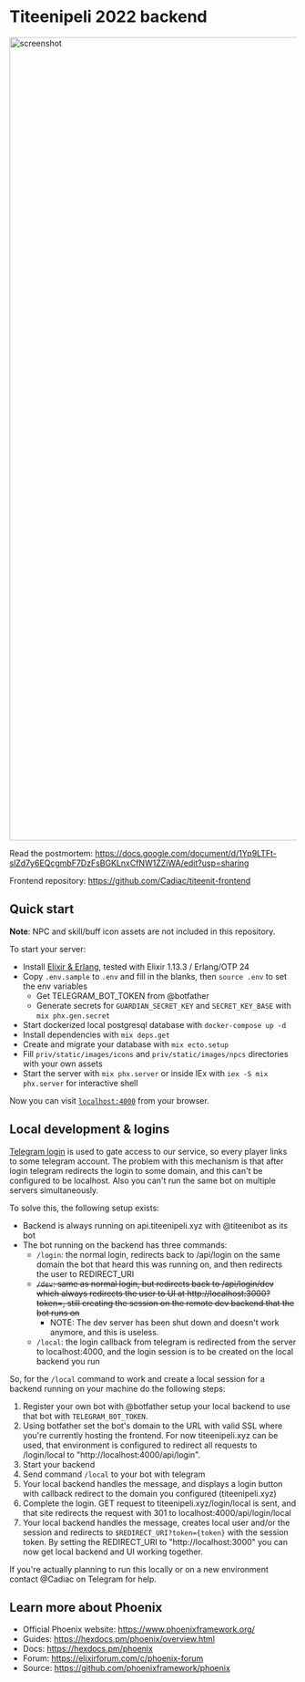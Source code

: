 # Titeenipeli 2022 backend

<img width="1409" alt="screenshot" src="https://user-images.githubusercontent.com/6438345/159185311-ff770c9e-3958-4e2b-ac2a-31bcd5901dd3.png">

Read the postmortem: https://docs.google.com/document/d/1Yp9LTFt-slZd7y6EQcgmbF7DzFsBGKLnxCfNW1ZZiWA/edit?usp=sharing

Frontend repository: https://github.com/Cadiac/titeenit-frontend

## Quick start

**Note**: NPC and skill/buff icon assets are not included in this repository.

To start your server:

  * Install [Elixir & Erlang](https://elixir-lang.org/install.html), tested with Elixir 1.13.3 / Erlang/OTP 24 
  * Copy `.env.sample` to `.env` and fill in the blanks, then `source .env` to set the env variables
    * Get TELEGRAM_BOT_TOKEN from @botfather
    * Generate secrets for `GUARDIAN_SECRET_KEY` and `SECRET_KEY_BASE` with `mix phx.gen.secret`
  * Start dockerized local postgresql database with `docker-compose up -d`
  * Install dependencies with `mix deps.get`
  * Create and migrate your database with `mix ecto.setup`
  * Fill `priv/static/images/icons` and `priv/static/images/npcs` directories with your own assets
  * Start the server with `mix phx.server` or inside IEx with `iex -S mix phx.server` for interactive shell

Now you can visit [`localhost:4000`](http://localhost:4000) from your browser.

## Local development & logins

[Telegram login](https://core.telegram.org/widgets/login) is used to gate access to our service, so every player
links to some telegram account. The problem with this mechanism is that after login telegram redirects the login to some domain,
and this can't be configured to be localhost. Also you can't run the same bot on multiple servers simultaneously.

To solve this, the following setup exists:

- Backend is always running on api.titeenipeli.xyz with @titeenibot as its bot
- The bot running on the backend has three commands:
  - `/login`: the normal login, redirects back to /api/login on the same domain the bot that heard this was running on, and then redirects the user to REDIRECT_URI
  - ~~`/dev`: same as normal login, but redirects back to /api/login/dev which always redirects the user to UI at http://localhost:3000?token=, still creating the session on the remote dev backend that the bot runs on~~
    - NOTE: The dev server has been shut down and doesn't work anymore, and this is useless.
  - `/local`: the login callback from telegram is redirected from the server to localhost:4000, and the login session is to be created on the local backend you run

So, for the `/local` command to work and create a local session for a backend running on your machine do the following steps:
1. Register your own bot with @botfather setup your local backend to use that bot with `TELEGRAM_BOT_TOKEN`.
2. Using botfather set the bot's domain to the URL with valid SSL where you're currently hosting the frontend. For now titeenipeli.xyz can be used, that environment is configured to redirect all requests to /login/local to "http://localhost:4000/api/login".
3. Start your backend
4. Send command `/local` to your bot with telegram
5. Your local backend handles the message, and displays a login button with callback redirect to the domain you configured (titeenipeli.xyz)
6. Complete the login. GET request to titeenipeli.xyz/login/local is sent, and that site redirects the request with 301 to localhost:4000/api/login/local
7. Your local backend handles the message, creates local user and/or the session and redirects to `$REDIRECT_URI?token={token}` with the session token. By setting the REDIRECT_URI to "http://localhost:3000" you can now get local backend and UI working together.

If you're actually planning to run this locally or on a new environment contact @Cadiac on Telegram for help.

## Learn more about Phoenix
  * Official Phoenix website: https://www.phoenixframework.org/
  * Guides: https://hexdocs.pm/phoenix/overview.html
  * Docs: https://hexdocs.pm/phoenix
  * Forum: https://elixirforum.com/c/phoenix-forum
  * Source: https://github.com/phoenixframework/phoenix
